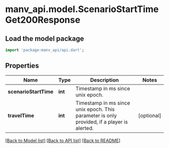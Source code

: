 # manv_api.model.ScenarioStartTimeGet200Response

## Load the model package
```dart
import 'package:manv_api/api.dart';
```

## Properties
Name | Type | Description | Notes
------------ | ------------- | ------------- | -------------
**scenarioStartTime** | **int** | Timestamp in ms since unix epoch. | 
**travelTime** | **int** | Timestamp in ms since unix epoch. This parameter is only provided, if a player is alerted. | [optional] 

[[Back to Model list]](../README.md#documentation-for-models) [[Back to API list]](../README.md#documentation-for-api-endpoints) [[Back to README]](../README.md)



